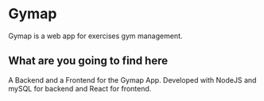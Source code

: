 # Gymap

Gymap is a web app for exercises gym management.

## What are you going to find here

A Backend and a Frontend for the Gymap App. Developed with NodeJS and mySQL for backend and React for frontend.
